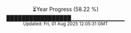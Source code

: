 <p align="center">
⏳Year Progress (58.22 %)<br>
█████████████████▁▁▁▁▁▁▁▁▁▁▁▁▁ <br>
<sub>Updated: Fri, 01 Aug 2025 12:05:31 GMT</sub>
</p>

